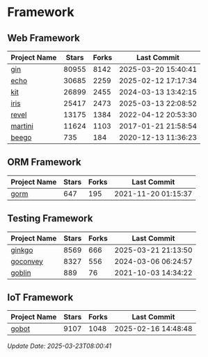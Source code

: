 # Framework

## Web Framework
| Project Name | Stars | Forks | Last Commit |
| ------------ | ----- | ----- | ----------- |
| [gin](https://github.com/gin-gonic/gin) | 80955 | 8142 | 2025-03-20 15:40:41 |
| [echo](https://github.com/labstack/echo) | 30685 | 2259 | 2025-02-12 17:17:34 |
| [kit](https://github.com/go-kit/kit) | 26899 | 2455 | 2024-03-13 13:42:15 |
| [iris](https://github.com/kataras/iris) | 25417 | 2473 | 2025-03-13 22:08:52 |
| [revel](https://github.com/revel/revel) | 13175 | 1384 | 2022-04-12 20:53:30 |
| [martini](https://github.com/go-martini/martini) | 11624 | 1103 | 2017-01-21 21:58:54 |
| [beego](https://github.com/astaxie/beego) | 735 | 184 | 2020-12-13 11:36:23 |

## ORM Framework
| Project Name | Stars | Forks | Last Commit |
| ------------ | ----- | ----- | ----------- |
| [gorm](https://github.com/jinzhu/gorm) | 647 | 195 | 2021-11-20 01:15:37 |

## Testing Framework
| Project Name | Stars | Forks | Last Commit |
| ------------ | ----- | ----- | ----------- |
| [ginkgo](https://github.com/onsi/ginkgo) | 8569 | 666 | 2025-03-21 21:13:50 |
| [goconvey](https://github.com/smartystreets/goconvey) | 8327 | 556 | 2024-03-06 06:24:57 |
| [goblin](https://github.com/franela/goblin) | 889 | 76 | 2021-10-03 14:34:22 |

## IoT Framework
| Project Name | Stars | Forks | Last Commit |
| ------------ | ----- | ----- | ----------- |
| [gobot](https://github.com/hybridgroup/gobot) | 9107 | 1048 | 2025-02-16 14:48:48 |

*Update Date: 2025-03-23T08:00:41*